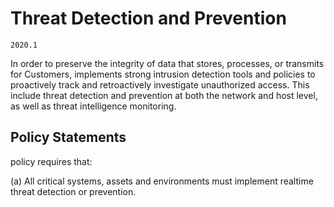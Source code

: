 # Threat Detection and Prevention

`2020.1`

In order to preserve the integrity of data that  stores, processes, or
transmits for Customers,  implements strong intrusion detection tools
and policies to proactively track and retroactively investigate unauthorized
access. This include threat detection and prevention at both the network and
host level, as well as threat intelligence monitoring.

## Policy Statements

 policy requires that:

(a) All critical systems, assets and environments must implement realtime threat
detection or prevention.
